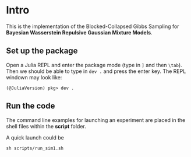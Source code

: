 # Intro 
This is the implementation of the Blocked-Collapsed Gibbs Sampling for **Bayesian Wasserstein Repulsive Gaussian Mixture Models**. 

## Set up the package
Open a Julia REPL and enter the package mode (type in ```]``` and then ```\tab```).
Then we should be able to type in ```dev .``` and press the enter key. 
The REPL windown may look like:
```
(@JuliaVersion) pkg> dev . 
```

## Run the code
The command line examples for launching an experiment are placed in the shell files within the **script** folder.

A quick launch could be 
```
sh scripts/run_sim1.sh
```
